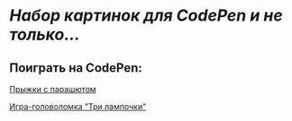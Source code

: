 # _Набор картинок для CodePen и не только..._
  
## Поиграть на CodePen:

[Прыжки с парашютом](https://codepen.io/slesareva-gala/pen/GROXJpZ?editors=1000)

[Игра-головоломка "Три лампочки"](https://codepen.io/slesareva-gala/pen/zYPRKYV?editors=0100)

